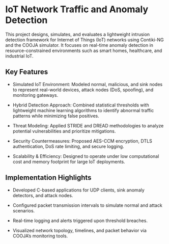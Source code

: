 
# IoT Network Traffic and Anomaly Detection
This project designs, simulates, and evaluates a lightweight intrusion detection framework for Internet of Things (IoT) networks using Contiki-NG and the COOJA simulator. It focuses on real-time anomaly detection in resource-constrained environments such as smart homes, healthcare, and industrial IoT.

## Key Features

- Simulated IoT Environment: Modeled normal, malicious, and sink nodes to represent real-world devices, attack nodes (DoS, spoofing), and monitoring gateways.

- Hybrid Detection Approach: Combined statistical thresholds with lightweight machine learning algorithms to identify abnormal traffic patterns while minimizing false positives.

- Threat Modeling: Applied STRIDE and DREAD methodologies to analyze potential vulnerabilities and prioritize mitigations.

- Security Countermeasures: Proposed AES-CCM encryption, DTLS authentication, DoS rate limiting, and secure logging.

- Scalability & Efficiency: Designed to operate under low computational cost and memory footprint for large IoT deployments.

## Implementation Highlights

- Developed C-based applications for UDP clients, sink anomaly detectors, and attack nodes.

- Configured packet transmission intervals to simulate normal and attack scenarios.

- Real-time logging and alerts triggered upon threshold breaches.

- Visualized network topology, timelines, and packet behavior via COOJA’s monitoring tools.
